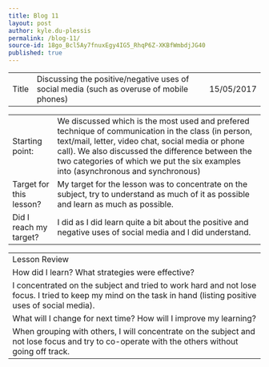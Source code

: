 ```yaml
---
title: Blog 11
layout: post
author: kyle.du-plessis
permalink: /blog-11/
source-id: 18go_Bcl5Ay7fnuxEgy4IG5_RhqP6Z-XKBfWmbdjJG40
published: true
---
```

<table>
  <tr>
    <td>Title</td>
    <td>Discussing the positive/negative uses of social media (such as overuse of mobile phones)</td>
    <td></td>
    <td>15/05/2017</td>
  </tr>
</table>


<table>
  <tr>
    <td>Starting point:</td>
    <td>We discussed which is the most used and prefered technique of communication in the class (in person, text/mail, letter, video chat, social media or phone call). We also discussed the difference between the two categories of which we put the six examples into (asynchronous and synchronous)</td>
  </tr>
  <tr>
    <td>Target for this lesson?</td>
    <td>My target for the lesson was to concentrate on the subject, try to understand as much of it as possible and learn as much as possible.</td>
  </tr>
  <tr>
    <td>Did I reach my target? </td>
    <td>I did as I did learn quite a bit about the positive and negative uses of social media and I did understand.</td>
  </tr>
</table>


<table>
  <tr>
    <td>Lesson Review</td>
  </tr>
  <tr>
    <td>How did I learn? What strategies were effective? </td>
  </tr>
  <tr>
    <td>I concentrated on the subject and tried to work hard and not lose focus. I tried to keep my mind on the task in hand (listing positive uses of social media).</td>
  </tr>
  <tr>
    <td>What will I change for next time? How will I improve my learning?</td>
  </tr>
  <tr>
    <td>When grouping with others, I will concentrate on the subject and not lose focus and try to co-operate with the others without going off track.</td>
  </tr>
</table>


